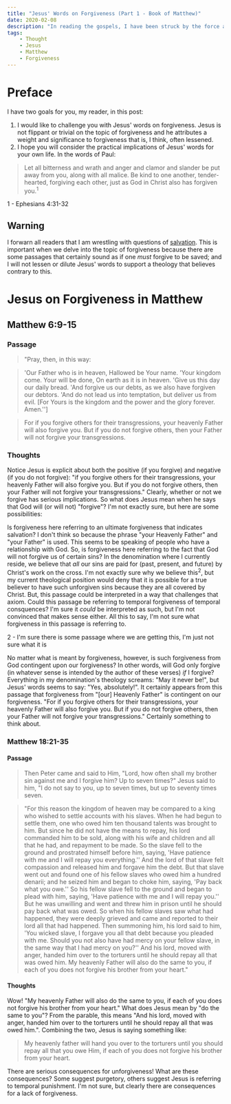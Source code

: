 ```yaml
---
title: "Jesus' Words on Forgiveness (Part 1 - Book of Matthew)"
date: 2020-02-08
description: "In reading the gospels, I have been struck by the force and power of Jesus' words, especially on the topic of forgiveness. In this post, I present some passages from the book of Matthew which discuss forgiveness."
tags:
    - Thought
    - Jesus
    - Matthew
    - Forgiveness
---
```


# Preface

I have two goals for you, my reader, in this post:

1. I would like to challenge you with Jesus' words on forgiveness. Jesus is not flippant or trivial on the topic of forgiveness and he attributes a weight and significance to forgiveness that is, I think, often lessened.
2. I hope you will consider the practical implications of Jesus' words for your own life. In the words of Paul:

  > Let all bitterness and wrath and anger and clamor and slander be put away from you, along with all malice. Be kind to one another, tender-hearted, forgiving each other, just as God in Christ also has forgiven you.<sup>1</sup>

<aside class="marginnote">
  <span class="noteNumber">1</span> - Ephesians 4:31-32
</aside>

## Warning

I forwarn all readers that I am wrestling with questions of [salvation](https://bible.hightower.space/tags/salvation/). This is important when we delve into the topic of forgiveness because there are some passages that certainly sound as if one *must* forgive to be saved; and I will not lessen or dilute Jesus' words to support a theology that believes contrary to this.

# Jesus on Forgiveness in Matthew

## Matthew 6:9-15

### Passage

> "Pray, then, in this way:

> 'Our Father who is in heaven,
Hallowed be Your name.
'Your kingdom come.
Your will be done,
On earth as it is in heaven.
'Give us this day our daily bread.
'And forgive us our debts, as we also have forgiven our debtors.
'And do not lead us into temptation, but deliver us from evil. [For Yours is the kingdom and the power and the glory forever. Amen.'']

> For if you forgive others for their transgressions, your heavenly Father will also forgive you. But if you do not forgive others, then your Father will not forgive your transgressions.

### Thoughts

Notice Jesus is explicit about both the positive (if you forgive) and negative (if you do not forgive): "if you forgive others for their transgressions, your heavenly Father will also forgive you. But if you do not forgive others, then your Father will not forgive your transgressions." Clearly, whether or not we forgive has serious implications. So what does Jesus mean when he says that God will (or will not) "forgive"? I'm not exactly sure, but here are some possibilities:

Is forgiveness here referring to an ultimate forgiveness that indicates salvation? I don't think so because the phrase "your Heavenly Father" and "your Father" is used. This seems to be speaking of people who have a relationship with God. So, is forgiveness here referring to the fact that God will not forgive us of certain sins? In the denomination where I currently reside, we believe that *all* our sins are paid for (past, present, and future) by Christ's work on the cross. I'm not exactly sure why we believe this<sup>2</sup>, but my current theological position would deny that it is possible for a true believer to have such unforgiven sins because they are all covered by Christ. But, this passage could be interpreted in a way that challenges that axiom. Could this passage be referring to temporal forgiveness of temporal consquences? I'm sure it *could* be interpreted as such, but I'm not convinced that makes sense either. All this to say, I'm not sure what forgiveness in this passage is referring to.

<aside class="marginnote">
  <span class="noteNumber">2</span> - I'm sure there is some passage where we are getting this, I'm just not sure what it is
</aside>

No matter what is meant by forgiveness, however, is such forgiveness from God contingent upon our forgiveness? In other words, will God only forgive (in whatever sense is intended by the author of these verses) *if* I forgive? Everything in my denomination's theology screams: "May it never be!", but Jesus' words seems to say: "Yes, absolutely!". It certainly appears from this passage that forgiveness from "[our] Heavenly Father" is contingent on our forgiveness. "For if you forgive others for their transgressions, your heavenly Father will also forgive you. But if you do not forgive others, then your Father will not forgive your transgressions." Certainly something to think about.

### Matthew 18:21-35

#### Passage

> Then Peter came and said to Him, "Lord, how often shall my brother sin against me and I forgive him? Up to seven times?" Jesus said to him, "I do not say to you, up to seven times, but up to seventy times seven.

> "For this reason the kingdom of heaven may be compared to a king who wished to settle accounts with his slaves. When he had begun to settle them, one who owed him ten thousand talents was brought to him. But since he did not have the means to repay, his lord commanded him to be sold, along with his wife and children and all that he had, and repayment to be made. So the slave fell to the ground and prostrated himself before him, saying, 'Have patience with me and I will repay you everything.'' And the lord of that slave felt compassion and released him and forgave him the debt. But that slave went out and found one of his fellow slaves who owed him a hundred denarii; and he seized him and began to choke him, saying, 'Pay back what you owe.'' So his fellow slave fell to the ground and began to plead with him, saying, 'Have patience with me and I will repay you.'' But he was unwilling and went and threw him in prison until he should pay back what was owed. So when his fellow slaves saw what had happened, they were deeply grieved and came and reported to their lord all that had happened. Then summoning him, his lord said to him, 'You wicked slave, I forgave you all that debt because you pleaded with me. Should you not also have had mercy on your fellow slave, in the same way that I had mercy on you?'' And his lord, moved with anger, handed him over to the torturers until he should repay all that was owed him. My heavenly Father will also do the same to you, if each of you does not forgive his brother from your heart."

#### Thoughts

Wow! "My heavenly Father will also do the same to you, if each of you does not forgive his brother from your heart." What does Jesus mean by "do the same to you"? From the parable, this means "And his lord, moved with anger, handed him over to the torturers until he should repay all that was owed him.". Combining the two, Jesus is saying something like:

> My heavenly father will hand you over to the torturers until you should repay all that you owe Him, if each of you does not forgive his brother from your heart.

There are serious consequences for unforgiveness! What are these consequences? Some suggest purgetory, others suggest Jesus is referring to temporal punishment. I'm not sure, but clearly there are consequences for a lack of forgiveness.
